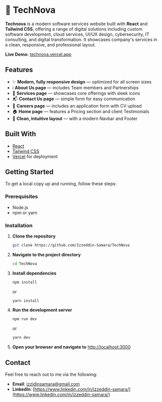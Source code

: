 # 🚀 TechNova
**Technova** is a modern software services website built with **React** and **Tailwind CSS**, offering a range of digital solutions including custom software development, cloud services, UI/UX design, cybersecurity, IT consulting, and digital transformation. It showcases company's services in a clean, responsive, and professional layout.

**Live Demo:** [technova.vercel.app](https://tech-nova-tawny.vercel.app/)

## Features

- ✨ **Modern, fully responsive design** — optimized for all screen sizes  
- ℹ️ **About Us page** — includes Team members and Partnerships  
- 💼 **Services page** — showcases core offerings with sleek icons  
- 📬 **Contact Us page** — simple form for easy communication  
- 📝 **Careers page** — includes an application form with CV upload  
- 🏠 **Home page** — features a Pricing section and client Testimonials  
- 🧭 **Clean, intuitive layout** — with a modern Navbar and Footer

## Built With

- [React](https://reactjs.org/)  
- [Tailwind CSS](https://tailwindcss.com/)  
- [Vercel](https://vercel.com/) for deployment

## Getting Started

To get a local copy up and running, follow these steps:

### Prerequisites

- Node.js  
- npm or yarn  

### Installation

1. **Clone the repository**
   ```bash
   git clone https://github.com/Izzeddin-Samara/TechNova
   ```
2. **Navigate to the project directory**
   ```bash
   cd TechNova
3. **Install dependencies**
   ```bash
   npm install
   ```
   or
   ```bash
   yarn install
   ```
4. **Run the development server**
    ```bash
   npm run dev
   ```
   or
   ```bash
   yarn dev
   ```
5. **Open your browser and navigate to**
   [http://localhost:3000](http://localhost:3000)


 ## Contact

Feel free to reach out to me via the following:

- **Email**: [izzidinsamara@gmail.com](mailto:izzidinsamara@gmail.com)
- **LinkedIn**: [https://www.linkedin.com/in/izzeddin-samara/](https://www.linkedin.com/in/izzeddin-samara/)
   
   
   

